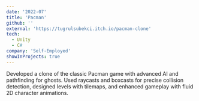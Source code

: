 ```yaml
---
date: '2022-07'
title: 'Pacman'
github: ''
external: 'https://tugrulsubekci.itch.io/pacman-clone'
tech:
  - Unity
  - C#
company: 'Self-Employed'
showInProjects: true
---
```


Developed a clone of the classic Pacman game with advanced AI and pathfinding for ghosts. Used raycasts and boxcasts for precise collision detection, designed levels with tilemaps, and enhanced gameplay with fluid 2D character animations.

